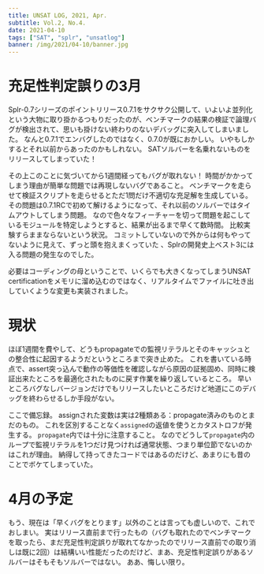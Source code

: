 ```yaml
---
title: UNSAT LOG, 2021, Apr.
subtitle: Vol.2, No.4.
date: 2021-04-10
tags: ["SAT", "splr", "unsatlog"]
banner: /img/2021/04-10/banner.jpg
---
```

# 充足性判定誤りの3月

Splr-0.7シリーズのポイントリリース0.7.1をサクサク公開して、いよいよ並列化という大物に取り掛かるつもりだったのが、ベンチマークの結果の検証で論理バグが検出されて、思いも掛けない終わりのないデバッグに突入してしまいました。
なんと0.7.1でエンバグしたのではなく、0.7.0が既におかしい。
いやもしかするとそれ以前からあったのかもしれない。
SATソルバーを名乗れないものをリリースしてしまっていた！

その上このことに気づいてから1週間経ってもバグが取れない！
時間がかかってしまう理由が簡単な問題では再現しないバグであること。
ベンチマークを走らせて検証スクリプトを走らせるとただ1問だけ不適切な充足解を生成している。
その問題は0.7.1RCで初めて解けるようになって、それ以前のソルバーではタイムアウトしてしまう問題。
なので色々なフィーチャーを切って問題を起こしているモジュールを特定しようとすると、結果が出るまで早くて数時間。
比較実験すらままならないという状況。
コミットしていないので外からは何もやってないように見えて、ずっと頭を抱えまくっていた
、Splrの開発史上ベスト3には入る問題の発生なのでした。

必要はコーディングの母ということで、いくらでも大きくなってしまうUNSAT certificationをメモリに溜め込むのではなく、リアルタイムでファイルに吐き出していくような変更も実装されました。

# 現状

ほぼ1週間を費やして、どうもpropagateでの監視リテラルとそのキャッシュとの整合性に起因するようだというところまで突き止めた。
これを書いている時点で、assert突っ込んで動作の等価性を確認しながら原因の証拠固め、同時に検証出来たところを最適化されたものに戻す作業を繰り返しているところ。
早いところバグなしバージョンだけでもリリースしたいところだけど地道にこのデバッグを終わらせるしか手段がない。

ここで備忘録。
assignされた変数は実は2種類ある：propagate済みのものとまだのもの。
これを区別することなく`assigned`の返値を使うとカタストロフが発生する。
`propagate`内では十分に注意すること。
なのでどうして`propagate`内のループで監視リテラルを1つだけ見つければ通常状態、つまり単位節でないのかはこれが理由。
納得して持ってきたコードではあるのだけど、あまりにも昔のことでボケてしまっていた。

# 4月の予定

もう、現在は「早くバグをとります」以外のことは言っても虚しいので、これでおしまい。
実はリリース直前まで行ったもの（バグも取れたのでベンチマークを取ったら、まだ充足性判定誤りが取れてなかったのでリリース直前での取り消しは既に2回）は結構いい性能だったのだけど、まあ、充足性判定誤りがあるソルバーはそもそもソルバーではない。
ああ、悔しい限り。
